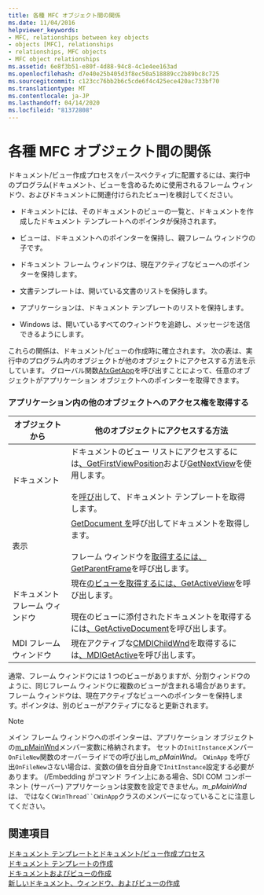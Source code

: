 ```yaml
---
title: 各種 MFC オブジェクト間の関係
ms.date: 11/04/2016
helpviewer_keywords:
- MFC, relationships between key objects
- objects [MFC], relationships
- relationships, MFC objects
- MFC object relationships
ms.assetid: 6e8f3b51-e80f-4d88-94c8-4c1e4ee163ad
ms.openlocfilehash: d7e40e25b405d3f8ec50a518889cc2b89bc8c725
ms.sourcegitcommit: c123cc76bb2b6c5cde6f4c425ece420ac733bf70
ms.translationtype: MT
ms.contentlocale: ja-JP
ms.lasthandoff: 04/14/2020
ms.locfileid: "81372808"
---
```

# <a name="relationships-among-mfc-objects"></a>各種 MFC オブジェクト間の関係

ドキュメント/ビュー作成プロセスをパースペクティブに配置するには、実行中のプログラム(ドキュメント、ビューを含めるために使用されるフレーム ウィンドウ、およびドキュメントに関連付けられたビュー)を検討してください。

- ドキュメントには、そのドキュメントのビューの一覧と、ドキュメントを作成したドキュメント テンプレートへのポインタが保持されます。

- ビューは、ドキュメントへのポインターを保持し、親フレーム ウィンドウの子です。

- ドキュメント フレーム ウィンドウは、現在アクティブなビューへのポインターを保持します。

- 文書テンプレートは、開いている文書のリストを保持します。

- アプリケーションは、ドキュメント テンプレートのリストを保持します。

- Windows は、開いているすべてのウィンドウを追跡し、メッセージを送信できるようにします。

これらの関係は、ドキュメント/ビューの作成時に確立されます。 次の表は、実行中のプログラム内のオブジェクトが他のオブジェクトにアクセスする方法を示しています。 グローバル関数[AfxGetApp](../mfc/reference/application-information-and-management.md#afxgetapp)を呼び出すことによって、任意のオブジェクトがアプリケーション オブジェクトへのポインターを取得できます。

### <a name="gaining-access-to-other-objects-in-your-application"></a>アプリケーション内の他のオブジェクトへのアクセス権を取得する

|オブジェクトから|他のオブジェクトにアクセスする方法|
|-----------------|---------------------------------|
|ドキュメント|ドキュメントのビュー リストにアクセスするには[、GetFirstViewPosition](../mfc/reference/cdocument-class.md#getfirstviewposition)および[GetNextView](../mfc/reference/cdocument-class.md#getnextview)を使用します。<br /><br /> を[呼び](../mfc/reference/cdocument-class.md#getdoctemplate)出して、ドキュメント テンプレートを取得します。|
|表示|[GetDocument を](../mfc/reference/cview-class.md#getdocument)呼び出してドキュメントを取得します。<br /><br /> フレーム ウィンドウを[取得するには、GetParentFrame](../mfc/reference/cwnd-class.md#getparentframe)を呼び出します。|
|ドキュメント フレーム ウィンドウ|現在[のビューを取得するには、GetActiveView](../mfc/reference/cframewnd-class.md#getactiveview)を呼び出します。<br /><br /> 現在のビューに添付されたドキュメントを取得するには[、GetActiveDocument](../mfc/reference/cframewnd-class.md#getactivedocument)を呼び出します。|
|MDI フレーム ウィンドウ|現在アクティブな[CMDIChildWnd](../mfc/reference/cmdichildwnd-class.md)を取得するには[、MDIGetActive](../mfc/reference/cmdiframewnd-class.md#mdigetactive)を呼び出します。|

通常、フレーム ウィンドウには 1 つのビューがありますが、分割ウィンドウのように、同じフレーム ウィンドウに複数のビューが含まれる場合があります。 フレーム ウィンドウは、現在アクティブなビューへのポインターを保持します。ポインタは、別のビューがアクティブになると更新されます。

> [!NOTE]
> メイン フレーム ウィンドウへのポインターは、アプリケーション オブジェクトの[m_pMainWnd](../mfc/reference/cwinthread-class.md#m_pmainwnd)メンバー変数に格納されます。 セットの`InitInstance`メンバー`OnFileNew`関数のオーバーライドでの呼び出し*m_pMainWnd。* `CWinApp` を呼び出`OnFileNew`さない場合は、変数の値を自分自身で`InitInstance`設定する必要があります。 (/Embedding がコマンド ライン上にある場合、SDI COM コンポーネント (サーバー) アプリケーションは変数を設定できません。*m_pMainWnd*は、 ではなく`CWinThread``CWinApp`クラスのメンバーになっていることに注意してください。

## <a name="see-also"></a>関連項目

[ドキュメント テンプレートとドキュメント/ビュー作成プロセス](../mfc/document-templates-and-the-document-view-creation-process.md)<br/>
[ドキュメント テンプレートの作成](../mfc/document-template-creation.md)<br/>
[ドキュメントおよびビューの作成](../mfc/document-view-creation.md)<br/>
[新しいドキュメント、ウィンドウ、およびビューの作成](../mfc/creating-new-documents-windows-and-views.md)
